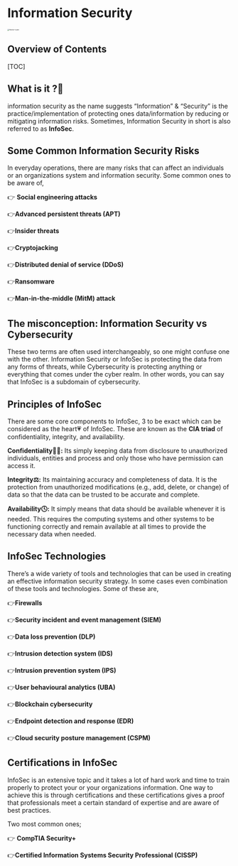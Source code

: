 # Information Security

<img src="D:\Gwoc\Hacker-cuate.png" alt="Hacker-cuate" style="zoom: 25%;" />

## Overview of Contents

[TOC]

## What is it ?🤔

information security as the name suggests “Information”  & “Security” is the practice/implementation of protecting ones data/information by reducing or mitigating information risks. Sometimes, Information Security in short is also referred to as **InfoSec**.



## Some Common Information Security Risks

In everyday operations, there are many risks that can affect an individuals or an organizations system and information security. Some common ones to be aware of,

👉 **Social engineering attacks**

👉**Advanced persistent threats (APT)**

👉**Insider threats**

👉**Cryptojacking**

👉**Distributed denial of service (DDoS)**

👉**Ransomware**

👉**Man-in-the-middle (MitM) attack**



## The misconception: Information Security vs Cybersecurity

These two terms are often used interchangeably, so one might confuse one with the other. Information Security or InfoSec is protecting the data from any forms of threats, while Cybersecurity is protecting anything or everything that comes under the cyber realm. In other words, you can say that InfoSec is a subdomain of cybersecurity.





## Principles of InfoSec

There are some core components to InfoSec, 3 to be exact which can be considered as the heart💗 of InfoSec. These are known as the **CIA triad** of confidentiality, integrity, and availability.

**Confidentiality🐱‍👤:** Its simply keeping data from disclosure to unauthorized individuals, entities and process and only those who have permission can access it.

**Integrity⚖:** Its maintaining accuracy and completeness of data. It is the protection from unauthorized modifications (e.g., add, delete, or change) of data so that the data can be trusted to be accurate and complete.

**Availability🕓:** It simply means that data should be available whenever it is needed. This requires the computing systems and other systems to be functioning correctly and remain available at all times to provide the necessary data when needed.





## InfoSec Technologies

There’s a wide variety of tools and technologies that can be used in creating an effective information security strategy. In some cases even combination of these tools and technologies. Some of these are,

👉**Firewalls**

👉**Security incident and event management (SIEM)**

👉**Data loss prevention (DLP)**

👉**Intrusion detection system (IDS)**

👉**Intrusion prevention system (IPS)**

👉**User behavioural analytics (UBA)**

👉**Blockchain cybersecurity**

👉**Endpoint detection and response (EDR)**

👉**Cloud security posture management (CSPM)**





## Certifications in InfoSec

InfoSec is an extensive topic and it takes a lot of hard work and time to train properly to protect your or your organizations information. One way to achieve this is through certifications and these certifications gives a proof that professionals meet a certain standard of expertise and are aware of best practices.

Two most common ones;

👉 **CompTIA Security+**

👉**Certified Information Systems Security Professional (CISSP)**


